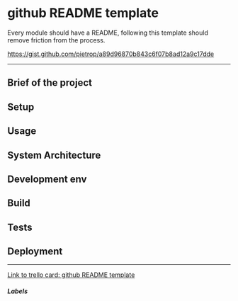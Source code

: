 # github README template

Every module should have a README, following this template should remove friction from the process.

https://gist.github.com/pietrop/a89d96870b843c6f07b8ad12a9c17dde

----

## Brief of the project
<!-- _One liner + link to confluence page_
_Screenshot of UI - optional_ -->

## Setup
<!-- _stack - optional_
_How to build and run the code/app_ -->

## Usage

## System Architecture
<!-- _High level overview of system architecture_ -->

## Development env
 <!-- _How to run the development environment_
_Coding style convention ref optional, eg which linter to use_
_Linting, github pre-push hook - optional_ -->

## Build
<!-- _How to run build_ -->

## Tests
<!-- _How to carry out tests_ -->

## Deployment
<!-- _How to deploy the code/app into test/staging/production_ -->

---

[Link to trello card: github README template](https://trello.com/c/efBZRKVz)

##### Labels

